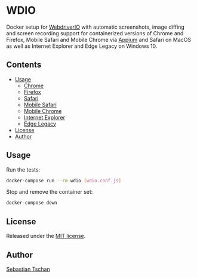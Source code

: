 # WDIO

Docker setup for [WebdriverIO](https://webdriver.io/) with automatic
screenshots, image diffing and screen recording support for containerized
versions of Chrome and Firefox, Mobile Safari and Mobile Chrome via
[Appium](https://appium.io/) and Safari on MacOS as well as Internet Explorer
and Edge Legacy on Windows 10.

## Contents

- [Usage](#usage)
  - [Chrome](chrome.md)
  - [Firefox](firefox.md)
  - [Safari](safari.md)
  - [Mobile Safari](mobile-safari.md)
  - [Mobile Chrome](mobile-chrome.md)
  - [Internet Explorer](internet-explorer.md)
  - [Edge Legacy](edge-legacy.md)
- [License](#license)
- [Author](#author)

## Usage

Run the tests:

```sh
docker-compose run --rm wdio [wdio.conf.js]
```

Stop and remove the container set:

```sh
docker-compose down
```

## License

Released under the [MIT license](https://opensource.org/licenses/MIT).

## Author

[Sebastian Tschan](https://blueimp.net/)

